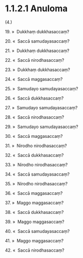 # 1.1.2.1 Anuloma

(4.)

19\. »  Dukkhaṃ dukkhasaccaṃ?

20\. «  Saccā samudayasaccaṃ?

21\. »  Dukkhaṃ dukkhasaccaṃ?

22\. «  Saccā nirodhasaccaṃ?

23\. »  Dukkhaṃ dukkhasaccaṃ?

24\. «  Saccā maggasaccaṃ?

25\. »  Samudayo samudayasaccaṃ?

26\. «  Saccā dukkhasaccaṃ?

27\. »  Samudayo samudayasaccaṃ?

28\. «  Saccā nirodhasaccaṃ?

29\. »  Samudayo samudayasaccaṃ?

30\. «  Saccā maggasaccaṃ?

31\. »  Nirodho nirodhasaccaṃ?

32\. «  Saccā dukkhasaccaṃ?

33\. »  Nirodho nirodhasaccaṃ?

34\. «  Saccā samudayasaccaṃ?

35\. »  Nirodho nirodhasaccaṃ?

36\. «  Saccā maggasaccaṃ?

37\. »  Maggo maggasaccaṃ?

38\. «  Saccā dukkhasaccaṃ?

39\. »  Maggo maggasaccaṃ?

40\. «  Saccā samudayasaccaṃ?

41\. »  Maggo maggasaccaṃ?

42\. «  Saccā nirodhasaccaṃ?

